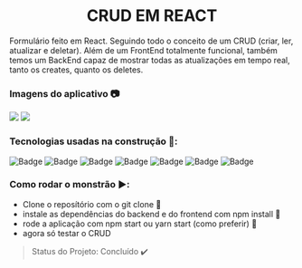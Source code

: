 <h1 align="center"> CRUD EM REACT </h1>

Formulário feito em React. Seguindo todo o conceito de um CRUD (criar, ler, atualizar e deletar). Além de um FrontEnd totalmente funcional, também temos um BackEnd capaz de mostrar todas as atualizações em tempo real, tanto os creates, quanto os deletes. 

### Imagens do aplicativo :camera:
<img src="https://github.com/Franklyn-Sancho/Formulario_Cod3r/blob/master/tela1">
<img src="https://github.com/Franklyn-Sancho/Formulario_Cod3r/blob/master/pic.png">

### Tecnologias usadas na construção :hammer:: 

![Badge](https://img.shields.io/static/v1?label=react&message=framework&color=blue&style=for-the-badge&logo=REACT)
![Badge](https://img.shields.io/static/v1?label=javascript&message=Language&color=yellow&style=for-the-badge&logo=JAVASCRIPT)
![Badge](https://img.shields.io/static/v1?label=node.js&message=framework&color=green&style=for-the-badge&logo=node.js)
![Badge](https://img.shields.io/static/v1?label=axios&message=framework&color=purple&style=for-the-badge&logo=AXIOS)
![Badge](https://img.shields.io/static/v1?label=ajax&message=framework&color=blue&style=for-the-badge&logo=ajax)
![Badge](https://img.shields.io/static/v1?label=bootstrap&message=framework&color=purple&style=for-the-badge&logo=BOOTSTRAP)
![Badge](https://img.shields.io/static/v1?label=fontawesome&message=framework&color=blue&style=for-the-badge&logo=FONTAWESOME)

### Como rodar o monstrão :arrow_forward::
* Clone o reposítório com o git clone :sheep:
* instale as dependências do backend e do frontend com npm install :floppy_disk:
* rode a aplicação com npm start ou yarn start (como preferir) :door:
* agora só testar o CRUD

> Status do Projeto: Concluído :heavy_check_mark:


